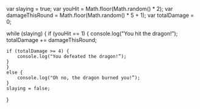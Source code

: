 var slaying = true;
var youHit = Math.floor(Math.random() * 2);
var damageThisRound = Math.floor(Math.random() * 5 + 1);
var totalDamage = 0;

while (slaying) {
    if (youHit == 1) {
        console.log("You hit the dragon!”);
        totalDamage += damageThisRound;
    
    if (totalDamage >= 4) {
        console.log("You defeated the dragon!”);
    }
    }
    else {
        console.log("Oh no, the dragon burned you!”);
    }
    slaying = false;
}
